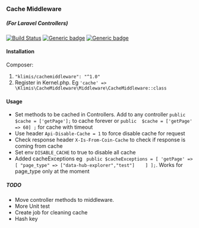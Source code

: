 ### Cache Middleware 
##### (For Laravel Controllers)
[![Build Status](https://travis-ci.org/klimis/cache-middleware.svg?branch=master)](https://travis-ci.org/klimis/cache-middleware)
[![Generic badge](https://img.shields.io/badge/stable-1.0.9-<COLOR>.svg)](https://github.com/klimis/cache-middleware/tree/1.0.9)
[![Generic badge](https://img.shields.io/badge/licence-MIT-BROWN.svg)](https://opensource.org/licenses/MIT)

#### Installation
Composer:
1. `"klimis/cachemiddleware": "^1.0"`
2. Register in Kernel.php.  Eg `'cache' => \Klimis\CacheMiddleware\Middleware\CacheMiddleware::class`   
#### Usage
* Set methods to be cached in Controllers. Add to any controller `public $cache = ['getPage'];` to cache forever or 
`public  $cache = ['getPage' => 60] ;` for cache with timeout
* Use header `Api-Disable-Cache = 1` to force disable cache for request
* Check response header `X-Is-From-Coin-Cache` to check if response is coming from cache
* Set env `DISABLE_CACHE` to true to disable all cache
* Added cacheExceptions eg ` public $cacheExceptions = [
  'getPage' => [
  "page_type" => ["data-hub-explorer","test"]    ]
  ];`. Works for page_type only at the moment

##### TODO
* Move controller methods to middleware.
* More Unit test
* Create job for cleaning cache 
* Hash key


